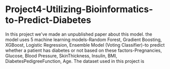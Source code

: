 # Project4-Utilizing-Bioinformatics-to-Predict-Diabetes
In this project we've made an unpublished paper about this model. the model uses 5 machine learning models-Random Forest, Gradient Boosting, XGBoost, Logistic Regression, Ensemble Model (Voting Classifier)-to predict whether a patient has diabetes or not based on these factors-﻿Pregnancies, Glucose, Blood Pressure, SkinThickness, Insulin, BMI, DiabetesPedigreeFunction, Age. The dataset used in this project is
